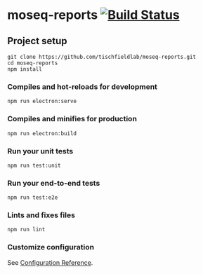 # moseq-reports [![Build Status](https://github.com/tischfieldlab/moseq-reports/actions/workflows/build.yaml/badge.svg)](https://github.com/tischfieldlab/moseq-reports/actions/workflows/build.yaml)

## Project setup
```
git clone https://github.com/tischfieldlab/moseq-reports.git
cd moseq-reports
npm install
```

### Compiles and hot-reloads for development
```
npm run electron:serve
```

### Compiles and minifies for production
```
npm run electron:build
```

### Run your unit tests
```
npm run test:unit
```

### Run your end-to-end tests
```
npm run test:e2e
```

### Lints and fixes files
```
npm run lint
```

### Customize configuration
See [Configuration Reference](https://cli.vuejs.org/config/).
